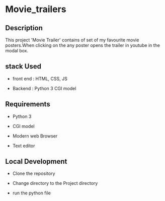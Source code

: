 # Movie_trailers

## Description

This project 'Movie Trailer' contains of set of my favourite movie posters.When clicking on the any poster opens the trailer in youtube in the modal box. 

## stack Used

* front end : HTML, CSS, JS

* Backend : Python 3 CGI model

## Requirements
* Python 3

* CGI model

* Modern web Browser

* Text editor

## Local Development

* Clone the repository

* Change directory to the Project directory

* run the python file
